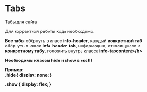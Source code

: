 # Tabs
Табы для сайта

Для корректной работы кода необходимо: 

<p><b>Все табы</b> обёрнуть в класс <b>info-header</b>, каждый <b>конкретный таб</b> обёрнуть в класс <b>info-header-tab</b>, информацию, относящуюся к <b>конкретному табу</b>, положить внутрь класса <b>info-tabcontent>/b></p>

<span>Необходимы классы hide и show в css!!!</span>

Пример: <br>
.hide {
  display: none;
}

.show {
  display: flex;
}
